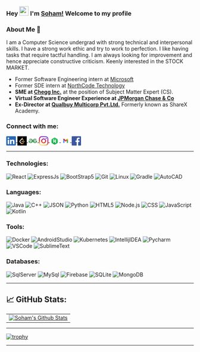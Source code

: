 ### Hey <img src="https://github.com/TheDudeThatCode/TheDudeThatCode/blob/master/Assets/Hi.gif" height="25px" width="25px"> I'm  [Soham!](https://www.linkedin.com/in/soham-samanta-5732b41b5/) Welcome to my profile

### About Me 🚀
I am a Computer Science undergrad with strong technical and interpersonal skills. I have a strong work ethic and try to work to perfection. I like having tasks that require tactful handling. I am always looking for improvement and hence appreciate constructive criticism. Keenly interested in the STOCK MARKET.
 
- Former Software Engineering intern at [Microsoft](https://www.microsoft.com/en-in)
- Former SDE intern at [NorthCode Technology](https://www.northcodetech.com/)
- <b>SME at [Chegg Inc.](https://www.linkedin.com/in/soham-samanta2000/)</b> at the position of Subject Matter Expert (CS).
- <b>Virtual Software Engineer Experience at [JPMorgan Chase & Co](https://drive.google.com/file/d/1x-yAttCPPa_ltuvtsW4Mv83GZb7Gg52c/view?usp=sharing)</b> 
- <b>Ex-Director at [Qualbuy Multicorp Pvt.Ltd.](https://www.sharexindustries.com/)</b> Formerly known as ShareX Academy.


<!-- A CSE student at [KIIT University](https://kiit.ac.in/). 
<br>
Love to solve complex things in simple ways. -->

### Connect with me:
<a href="https://www.linkedin.com/in/soham-samanta2000/">
  <img align="center" width="26px" alt="Soham's LinkedIN" width="25px" src="Assets/linkedin.png" />
</a>
<a href="https://leetcode.com/sohamleet/">
  <img align="center" alt="Soham's LeetCode" width="25px" src="Assets/LeetCode.png" />
</a>
<a href="https://auth.geeksforgeeks.org/user/sohamsamanta2/">
  <img align="center" alt="Soham's gfg" width="25px" src="Assets/gfg.png" />
</a>
<a href="https://www.instagram.com/sohamsamanta2/">
  <img align="center" alt="Soham's Instagram" width="25px" src="Assets/instagram.png" />
</a>
<a href="https://www.hackerrank.com/sohamsamanta2?hr_r=1">
  <img align="center" width="26px" alt="Soham's Hackerrank" width="25px" src="Assets/hackerrank.png" />
</a>
<a href="mailto:sohamsamanta2@gmail.com?subject=Hey%20Soham,%20From%20Github">
  <img align="center" alt="Soham's Gmail" width="25px" src="Assets/gmail.png" />
</a>
<a href="https://www.facebook.com/soham.samnata">
  <img align="center" alt="Soham's Facebook" width="25px" src="Assets/facebook.png" />
</a>
<br>

<hr>


### Technologies:

![React](https://img.shields.io/badge/-React-000?&logo=React)
![ExpressJs](https://img.shields.io/badge/-ExpressJs-000?&logo=express&logoColor=orange)
![BootStrap5](https://img.shields.io/badge/-BootStrap5-000?&logo=bootstrap&logoColor=violet)
![Git](https://img.shields.io/badge/-Git-000?&logo=git&logoColor=F05032)
![Linux](https://img.shields.io/badge/-Linux-000?&logo=Linux&logoColor=FCC624)
![Gradle](https://img.shields.io/badge/-Gradle-000?&logo=gradle&logoColor=brightgreen)
![AutoCAD](https://img.shields.io/badge/-AutoCAD-000?&logo=autodesk&logoColor=FC444F)

### Languages:

![Java](https://img.shields.io/badge/-Java-000?&logo=Java&logoColor=red)
![C++](https://img.shields.io/badge/-C++-000?&logo=c&logoColor=68217A)
![JSON](https://img.shields.io/badge/-JSON-000?&logo=json&logoColor=yellow)
![Python](https://img.shields.io/badge/-python-000?&logo=python&logoColor=B62829)
![HTML5](https://img.shields.io/badge/-HTML5-000?&logo=html5&logoColor=E34F26)
![Node.js](https://img.shields.io/badge/-Node-000?&logo=node.js)
![CSS](https://img.shields.io/badge/-CSS-000?&logo=css3&logoColor=1572B6)
![JavaScript](https://img.shields.io/badge/-JavaScript-000?&logo=JavaScript&logoColor=ddc508)
![Kotlin](https://img.shields.io/badge/-Kotlin-000?&logo=Kotlin&logoColor=B62829)

### Tools:

![Docker](https://img.shields.io/badge/-Docker-000?&logo=docker&logoColor=blue)
![AndroidStudio](https://img.shields.io/badge/-AndroidStudio-000?&logo=androidstudio&logoColor=47A248)
![Kubernetes](https://img.shields.io/badge/-Kubernetes-000?&logo=kubernetes&logoColor=blue)
![IntellijIDEA](https://img.shields.io/badge/-Intellij%20IDEA-000?&logo=Webstorm&logoColor=FC444F)
![Pycharm](https://img.shields.io/badge/-PyCharm-000?&logo=pycharm&logoColor=yellowgreen)
![VSCode](https://img.shields.io/badge/-VSCode-000?&logo=Visual%20Studio%20Code&logoColor=007ACC)
![SublimeText](https://img.shields.io/badge/-SublimeText3-000?&logo=sublimetext&logoColor=1575F9)


### Databases:

![SqlServer](https://img.shields.io/badge/-SqlServer-000?&logo=Microsoft%20SQL%20Server&logoColor=CC2927)
![MySql](https://img.shields.io/badge/-MySql-000?&logo=MySQL&logoColor=lightblue)
![Firebase](https://img.shields.io/badge/-firebase-000?&logo=firebase&logoColor=yellow)
![SQLite](https://img.shields.io/badge/-SQLite-000?&logo=sqlite&logoColor=003B57)
![MongoDB](https://img.shields.io/badge/-MongoDB-000?&logo=mongodb&logoColor=47A248)

<hr>

## &#x1f4c8; GitHub Stats:
<table>
  <tr>
    <td>
      <a href="https://github.com/soham-samanta"> 
        <img alt="Soham's Github Stats" src="https://github-readme-stats.vercel.app/api?username=soham-samanta&theme=chartreuse-dark&show_icons=true&count_private=true" />

  </tr>
</table>
<hr>
 
 


[![trophy](https://github-profile-trophy.vercel.app/?username=soham-samanta&theme=onedark&column=8)](https://github.com/ryo-ma/github-profile-trophy)
<!-- <hr>

<h2>Starring my repos will be appreciated as your ❤️ for me. </h2> -->


---
